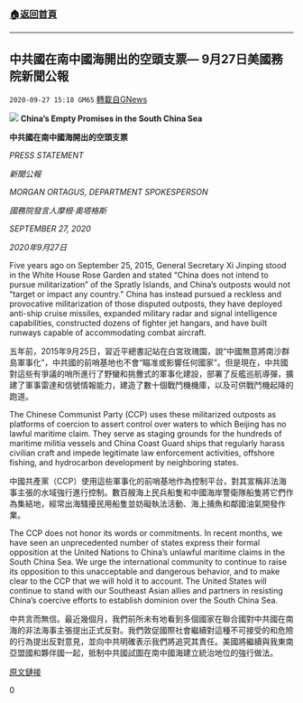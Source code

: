 ###  [:house:返回首頁](https://github.com/ourhimalayas/txt)
---

## 中共國在南中國海開出的空頭支票— 9月27日美國務院新聞公報
`2020-09-27 15:18 GM65` [轉載自GNews](https://gnews.org/zh-hant/387008/)

![]()![](https://s3.amazonaws.com/gnews-media-offload/wp-content/uploads/2020/09/27150139/Screen-Shot-2020-09-27-at-15.01.23.png)
**China’s Empty Promises in the South China Sea**

**中共國在南中國海開出的空頭支票**

*PRESS STATEMENT*

*新聞公報*

*MORGAN ORTAGUS, DEPARTMENT SPOKESPERSON*

*國務院發言人摩根·奧塔格斯*

*SEPTEMBER 27, 2020*

*2020年9月27日*

Five years ago on September 25, 2015, General Secretary Xi Jinping stood in the White House Rose Garden and stated “China does not intend to pursue militarization” of the Spratly Islands, and China’s outposts would not “target or impact any country.” China has instead pursued a reckless and provocative militarization of those disputed outposts, they have deployed anti-ship cruise missiles, expanded military radar and signal intelligence capabilities, constructed dozens of fighter jet hangars, and have built runways capable of accommodating combat aircraft.

五年前，2015年9月25日，習近平總書記站在白宮玫瑰園，說“中國無意將南沙群島軍事化”，中共國的前哨基地也不會“瞄准或影響任何國家”。但是現在，中共國對這些有爭議的哨所進行了野蠻和挑釁式的軍事化建設，部署了反艦巡航導彈，擴建了軍事雷達和信號情報能力，建造了數十個戰鬥機機庫，以及可供戰鬥機起降的跑道。

The Chinese Communist Party (CCP) uses these militarized outposts as platforms of coercion to assert control over waters to which Beijing has no lawful maritime claim. They serve as staging grounds for the hundreds of maritime militia vessels and China Coast Guard ships that regularly harass civilian craft and impede legitimate law enforcement activities, offshore fishing, and hydrocarbon development by neighboring states.

中國共產黨（CCP）使用這些軍事化的前哨基地作為控制平台，對其宣稱非法海事主張的水域強行進行控制。數百艘海上民兵船隻和中國海岸警衛隊船隻將它們作為集結地，經常出海騷擾民用船隻並妨礙執法活動、海上捕魚和鄰國油氣開發作業。

The CCP does not honor its words or commitments. In recent months, we have seen an unprecedented number of states express their formal opposition at the United Nations to China’s unlawful maritime claims in the South China Sea. We urge the international community to continue to raise its opposition to this unacceptable and dangerous behavior, and to make clear to the CCP that we will hold it to account. The United States will continue to stand with our Southeast Asian allies and partners in resisting China’s coercive efforts to establish dominion over the South China Sea.

中共言而無信。最近幾個月，我們前所未有地看到多個國家在聯合國對中共國在南海的非法海事主張提出正式反對。我們敦促國際社會繼續對這種不可接受的和危險的行為提出反對意見，並向中共明確表示我們將追究其責任。美國將繼續與我東南亞盟國和夥伴國一起，抵制中共國試圖在南中國海建立統治地位的強行做法。

[原文鏈接](https://www.state.gov/chinas-empty-promises-in-the-south-china-sea/)

0

